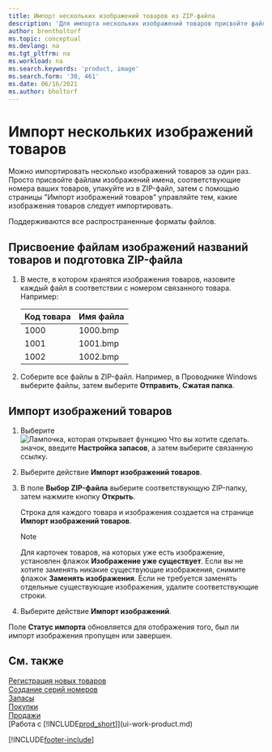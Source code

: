 ```yaml
---
title: Импорт нескольких изображений товаров из ZIP-файла
description: 'Для импорта нескольких изображений товаров присвойте файлам изображений имена, соответствующие номерам товаров, упакуйте из в ZIP-файл, и используйте страницу "Импорт изображений".'
author: brentholtorf
ms.topic: conceptual
ms.devlang: na
ms.tgt_pltfrm: na
ms.workload: na
ms.search.keywords: 'product, image'
ms.search.form: '30, 461'
ms.date: 06/16/2021
ms.author: bholtorf
---
```

# Импорт нескольких изображений товаров
Можно импортировать несколько изображений товаров за один раз. Просто присвойте файлам изображений имена, соответствующие номера ваших товаров, упакуйте из в ZIP-файл, затем с помощью страницы "Импорт изображений товаров" управляйте тем, какие изображения товаров следует импортировать.

Поддерживаются все распространенные форматы файлов.

## Присвоение файлам изображений названий товаров и подготовка ZIP-файла
1. В месте, в котором хранятся изображения товаров, назовите каждый файл в соответствии с номером связанного товара. Например:

    |Код товара|Имя файла|
    |-|-|
    |1000|1000.bmp|
    |1001|1001.bmp|
    |1002|1002.bmp|

2. Соберите все файлы в ZIP-файл. Например, в Проводнике Windows выберите файлы, затем выберите **Отправить**, **Сжатая папка**.     

## Импорт изображений товаров
1. Выберите ![Лампочка, которая открывает функцию Что вы хотите сделать.](media/ui-search/search_small.png "Что вы хотите сделать") значок, введите **Настройка запасов**, а затем выберите связанную ссылку.
2. Выберите действие **Импорт изображений товаров**.
3. В поле **Выбор ZIP-файла** выберите соответствующую ZIP-папку, затем нажмите кнопку **Открыть**.

    Строка для каждого товара и изображения создается на странице **Импорт изображений товаров**.

    > [!NOTE]
    > Для карточек товаров, на которых уже есть изображение, установлен флажок **Изображение уже существует**. Если вы не хотите заменять никакие существующие изображения, снимите флажок **Заменять изображения**. Если не требуется заменять отдельные существующие изображения, удалите соответствующие строки.

3. Выберите действие **Импорт изображений**.

Поле **Статус импорта** обновляется для отображения того, был ли импорт изображения пропущен или завершен.       

## См. также
[Регистрация новых товаров](inventory-how-register-new-items.md)  
[Создание серий номеров](ui-create-number-series.md)  
[Запасы](inventory-manage-inventory.md)  
[Покупки](purchasing-manage-purchasing.md)  
[Продажи](sales-manage-sales.md)  
[Работа с [!INCLUDE[prod_short](includes/prod_short.md)]](ui-work-product.md)


[!INCLUDE[footer-include](includes/footer-banner.md)]
